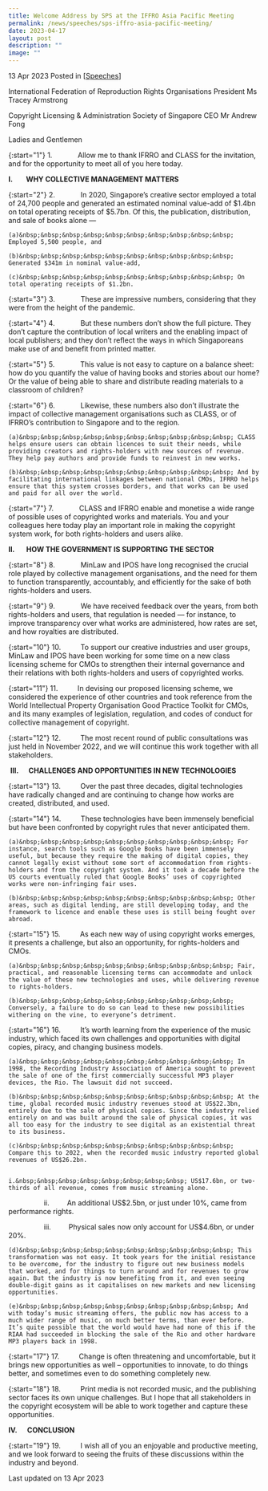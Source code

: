 ```yaml
---
title: Welcome Address by SPS at the IFFRO Asia Pacific Meeting
permalink: /news/speeches/sps-iffro-asia-pacific-meeting/
date: 2023-04-17
layout: post
description: ""
image: ""
---
```

13 Apr 2023 Posted in [[Speeches](/news/speeches)]

International Federation of Reproduction Rights Organisations President Ms Tracey Armstrong

Copyright Licensing &amp; Administration Society of Singapore CEO Mr Andrew Fong

Ladies and Gentlemen

{:start="1"}
1.&nbsp;&nbsp;&nbsp;&nbsp;&nbsp;&nbsp;&nbsp;&nbsp;&nbsp;&nbsp;&nbsp;&nbsp; Allow me to thank IFRRO and CLASS for the invitation, and for the opportunity to meet all of you here today.

**I.&nbsp; &nbsp;&nbsp;&nbsp;&nbsp;&nbsp; WHY COLLECTIVE MANAGEMENT MATTERS**

{:start="2"}
2.&nbsp;&nbsp;&nbsp;&nbsp;&nbsp;&nbsp;&nbsp;&nbsp;&nbsp;&nbsp;&nbsp;&nbsp; In 2020, Singapore’s creative sector employed a total of 24,700 people and generated an estimated nominal value-add of $1.4bn on total operating receipts of $5.7bn. Of this, the publication, distribution, and sale of books alone —

	(a)&nbsp;&nbsp;&nbsp;&nbsp;&nbsp;&nbsp;&nbsp;&nbsp;&nbsp;&nbsp; Employed 5,500 people, and

	(b)&nbsp;&nbsp;&nbsp;&nbsp;&nbsp;&nbsp;&nbsp;&nbsp;&nbsp;&nbsp; Generated $341m in nominal value-add,

	(c)&nbsp;&nbsp;&nbsp;&nbsp;&nbsp;&nbsp;&nbsp;&nbsp;&nbsp;&nbsp; On total operating receipts of $1.2bn.

{:start="3"}
3.&nbsp;&nbsp;&nbsp;&nbsp;&nbsp;&nbsp;&nbsp;&nbsp;&nbsp;&nbsp;&nbsp;&nbsp; These are impressive numbers, considering that they were from the height of the pandemic.

{:start="4"}
4.&nbsp;&nbsp;&nbsp;&nbsp;&nbsp;&nbsp;&nbsp;&nbsp;&nbsp;&nbsp;&nbsp;&nbsp; But these numbers don’t show the full picture. They don’t capture the contribution of local writers and the enabling impact of local publishers; and they don’t reflect the ways in which Singaporeans make use of and benefit from printed matter.

{:start="5"}
5.&nbsp;&nbsp;&nbsp;&nbsp;&nbsp;&nbsp;&nbsp;&nbsp;&nbsp;&nbsp;&nbsp;&nbsp; This value is not easy to capture on a balance sheet: how do you quantify the value of having books and stories about our home? Or the value of being able to share and distribute reading materials to a classroom of children?

{:start="6"}
6.&nbsp;&nbsp;&nbsp;&nbsp;&nbsp;&nbsp;&nbsp;&nbsp;&nbsp;&nbsp;&nbsp;&nbsp; Likewise, these numbers also don’t illustrate the impact of collective management organisations such as CLASS, or of IFRRO’s contribution to Singapore and to the region.

	(a)&nbsp;&nbsp;&nbsp;&nbsp;&nbsp;&nbsp;&nbsp;&nbsp;&nbsp;&nbsp; CLASS helps ensure users can obtain licences to suit their needs, while providing creators and rights-holders with new sources of revenue. They help pay authors and provide funds to reinvest in new works.

	(b)&nbsp;&nbsp;&nbsp;&nbsp;&nbsp;&nbsp;&nbsp;&nbsp;&nbsp;&nbsp; And by facilitating international linkages between national CMOs, IFRRO helps ensure that this system crosses borders, and that works can be used and paid for all over the world.

{:start="7"}
7.&nbsp;&nbsp;&nbsp;&nbsp;&nbsp;&nbsp;&nbsp;&nbsp;&nbsp;&nbsp;&nbsp;&nbsp; CLASS and IFRRO enable and monetise a wide range of possible uses of copyrighted works and materials. You and your colleagues here today play an important role in making the copyright system work, for both rights-holders and users alike.

**II.&nbsp; &nbsp;&nbsp;&nbsp;&nbsp; HOW THE GOVERNMENT IS SUPPORTING THE SECTOR**

{:start="8"}
8.&nbsp;&nbsp;&nbsp;&nbsp;&nbsp;&nbsp;&nbsp;&nbsp;&nbsp;&nbsp;&nbsp;&nbsp; MinLaw and IPOS have long recognised the crucial role played by collective management organisations, and the need for them to function transparently, accountably, and efficiently for the sake of both rights-holders and users.

{:start="9"}
9.&nbsp;&nbsp;&nbsp;&nbsp;&nbsp;&nbsp;&nbsp;&nbsp;&nbsp;&nbsp;&nbsp;&nbsp; We have received feedback over the years, from both rights-holders and users, that regulation is needed — for instance, to improve transparency over what works are administered, how rates are set, and how royalties are distributed.

{:start="10"}
10.&nbsp;&nbsp;&nbsp;&nbsp;&nbsp;&nbsp;&nbsp;&nbsp;&nbsp; To support our creative industries and user groups, MinLaw and IPOS have been working for some time on a new class licensing scheme for CMOs to strengthen their internal governance and their relations with both rights-holders and users of copyrighted works.

{:start="11"}
11.&nbsp;&nbsp;&nbsp;&nbsp;&nbsp;&nbsp;&nbsp;&nbsp;&nbsp; In devising our proposed licensing scheme, we considered the experience of other countries and took reference from the World Intellectual Property Organisation Good Practice Toolkit for CMOs, and its many examples of legislation, regulation, and codes of conduct for collective management of copyright.

{:start="12"}
12.&nbsp;&nbsp;&nbsp;&nbsp;&nbsp;&nbsp;&nbsp;&nbsp;&nbsp; The most recent round of public consultations was just held in November 2022, and we will continue this work together with all stakeholders.

&nbsp;**III.&nbsp; &nbsp;&nbsp;&nbsp; CHALLENGES AND OPPORTUNITIES IN NEW TECHNOLOGIES**

{:start="13"}
13.&nbsp;&nbsp;&nbsp;&nbsp;&nbsp;&nbsp;&nbsp;&nbsp;&nbsp; Over the past three decades, digital technologies have radically changed and are continuing to change how works are created, distributed, and used.

{:start="14"}
14.&nbsp;&nbsp;&nbsp;&nbsp;&nbsp;&nbsp;&nbsp;&nbsp;&nbsp; These technologies have been immensely beneficial but have been confronted by copyright rules that never anticipated them.

	(a)&nbsp;&nbsp;&nbsp;&nbsp;&nbsp;&nbsp;&nbsp;&nbsp;&nbsp;&nbsp; For instance, search tools such as Google Books have been immensely useful, but because they require the making of digital copies, they cannot legally exist without some sort of accommodation from rights-holders and from the copyright system. And it took a decade before the US courts eventually ruled that Google Books’ uses of copyrighted works were non-infringing fair uses.

	(b)&nbsp;&nbsp;&nbsp;&nbsp;&nbsp;&nbsp;&nbsp;&nbsp;&nbsp;&nbsp; Other areas, such as digital lending, are still developing today, and the framework to licence and enable these uses is still being fought over abroad.

{:start="15"}
15.&nbsp;&nbsp;&nbsp;&nbsp;&nbsp;&nbsp;&nbsp;&nbsp;&nbsp; As each new way of using copyright works emerges, it presents a challenge, but also an opportunity, for rights-holders and CMOs.

	(a)&nbsp;&nbsp;&nbsp;&nbsp;&nbsp;&nbsp;&nbsp;&nbsp;&nbsp;&nbsp; Fair, practical, and reasonable licensing terms can accommodate and unlock the value of these new technologies and uses, while delivering revenue to rights-holders.

	(b)&nbsp;&nbsp;&nbsp;&nbsp;&nbsp;&nbsp;&nbsp;&nbsp;&nbsp;&nbsp; Conversely, a failure to do so can lead to these new possibilities withering on the vine, to everyone’s detriment.

{:start="16"}
16.&nbsp;&nbsp;&nbsp;&nbsp;&nbsp;&nbsp;&nbsp;&nbsp;&nbsp; It’s worth learning from the experience of the music industry, which faced its own challenges and opportunities with digital copies, piracy, and changing business models.

	(a)&nbsp;&nbsp;&nbsp;&nbsp;&nbsp;&nbsp;&nbsp;&nbsp;&nbsp;&nbsp; In 1998, the Recording Industry Association of America sought to prevent the sale of one of the first commercially successful MP3 player devices, the Rio. The lawsuit did not succeed.

	(b)&nbsp;&nbsp;&nbsp;&nbsp;&nbsp;&nbsp;&nbsp;&nbsp;&nbsp;&nbsp; At the time, global recorded music industry revenues stood at US$22.3bn, entirely due to the sale of physical copies. Since the industry relied entirely on and was built around the sale of physical copies, it was all too easy for the industry to see digital as an existential threat to its business.

	(c)&nbsp;&nbsp;&nbsp;&nbsp;&nbsp;&nbsp;&nbsp;&nbsp;&nbsp;&nbsp; Compare this to 2022, when the recorded music industry reported global revenues of US$26.2bn.

									i.&nbsp;&nbsp;&nbsp;&nbsp;&nbsp;&nbsp;&nbsp;&nbsp; US$17.6bn, or two-thirds of all revenue, comes from music streaming alone.

&nbsp;&nbsp;&nbsp;&nbsp;&nbsp;&nbsp;&nbsp;&nbsp;&nbsp;&nbsp;&nbsp;&nbsp;&nbsp;&nbsp;&nbsp;&nbsp;&nbsp;&nbsp;ii.&nbsp;&nbsp;&nbsp;&nbsp;&nbsp;&nbsp;&nbsp;&nbsp; An additional US$2.5bn, or just under 10%, came from performance rights.

&nbsp;&nbsp;&nbsp;&nbsp;&nbsp;&nbsp;&nbsp;&nbsp;&nbsp;&nbsp;&nbsp;&nbsp;&nbsp;&nbsp;&nbsp;&nbsp;&nbsp;&nbsp;iii.&nbsp;&nbsp;&nbsp;&nbsp;&nbsp;&nbsp;&nbsp;&nbsp; Physical sales now only account for US$4.6bn, or under 20%.

	(d)&nbsp;&nbsp;&nbsp;&nbsp;&nbsp;&nbsp;&nbsp;&nbsp;&nbsp;&nbsp; This transformation was not easy. It took years for the initial resistance to be overcome, for the industry to figure out new business models that worked, and for things to turn around and for revenues to grow again. But the industry is now benefiting from it, and even seeing double-digit gains as it capitalises on new markets and new licensing opportunities.

	(e)&nbsp;&nbsp;&nbsp;&nbsp;&nbsp;&nbsp;&nbsp;&nbsp;&nbsp;&nbsp; And with today’s music streaming offers, the public now has access to a much wider range of music, on much better terms, than ever before. It’s quite possible that the world would have had none of this if the RIAA had succeeded in blocking the sale of the Rio and other hardware MP3 players back in 1998.

{:start="17"}
17.&nbsp;&nbsp;&nbsp;&nbsp;&nbsp;&nbsp;&nbsp;&nbsp;&nbsp; Change is often threatening and uncomfortable, but it brings new opportunities as well – opportunities to innovate, to do things better, and sometimes even to do something completely new.

{:start="18"}
18.&nbsp;&nbsp;&nbsp;&nbsp;&nbsp;&nbsp;&nbsp;&nbsp;&nbsp; Print media is not recorded music, and the publishing sector faces its own unique challenges. But I hope that all stakeholders in the copyright ecosystem will be able to work together and capture these opportunities.

**IV.&nbsp; &nbsp;&nbsp;&nbsp; CONCLUSION**

{:start="19"}
19.&nbsp;&nbsp;&nbsp;&nbsp;&nbsp;&nbsp;&nbsp;&nbsp;&nbsp; I wish all of you an enjoyable and productive meeting, and we look forward to seeing the fruits of these discussions within the industry and beyond.



<p class="right-side-updated">Last updated on 13 Apr 2023</p>